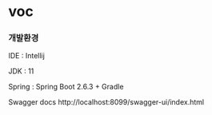 # voc

### 개발환경<br>
IDE : Intellij

JDK : 11

Spring : Spring Boot 2.6.3 + Gradle

Swagger docs
http://localhost:8099/swagger-ui/index.html
